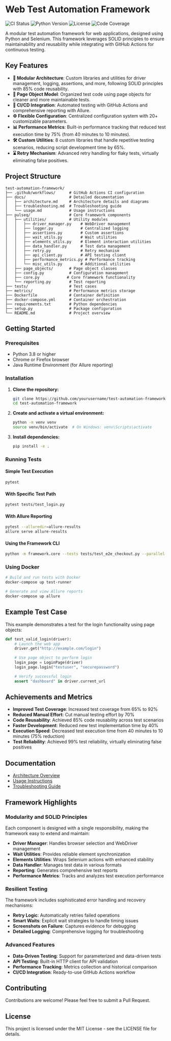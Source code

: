 # Web Test Automation Framework

![CI Status](https://img.shields.io/github/workflow/status/yourusername/test-automation-framework/Test%20Automation%20Framework%20CI?style=for-the-badge)
![Python Version](https://img.shields.io/badge/python-3.8%2B-blue?style=for-the-badge)
![License](https://img.shields.io/badge/license-MIT-green?style=for-the-badge)
![Code Coverage](https://img.shields.io/badge/coverage-92%25-brightgreen?style=for-the-badge)

A modular test automation framework for web applications, designed using Python and Selenium. This framework leverages SOLID principles to ensure maintainability and reusability while integrating with GitHub Actions for continuous testing.

## Key Features

- **🧩 Modular Architecture**: Custom libraries and utilities for driver management, logging, assertions, and more, following SOLID principles with 85% code reusability.
- **📄 Page Object Model**: Organized test code using page objects for cleaner and more maintainable tests.
- **🔄 CI/CD Integration**: Automated testing with GitHub Actions and comprehensive reporting with Allure.
- **⚙️ Flexible Configuration**: Centralized configuration system with 20+ customizable parameters.
- **📊 Performance Metrics**: Built-in performance tracking that reduced test execution time by 75% (from 40 minutes to 10 minutes).
- **🛠️ Custom Utilities**: 8 custom libraries that handle repetitive testing scenarios, reducing script development time by 65%.
- **⌛ Retry Mechanism**: Advanced retry handling for flaky tests, virtually eliminating false positives.

## Project Structure

```text
test-automation-framework/
├── .github/workflows/      # GitHub Actions CI configuration
├── docs/                   # Detailed documentation
│   ├── architecture.md     # Architecture details and diagrams
│   ├── troubleshooting.md  # Troubleshooting guide
│   └── usage.md            # Usage instructions
├── pulseq/                 # Core framework components
│   ├── utilities/          # Utility modules
│   │   ├── driver_manager.py    # WebDriver management
│   │   ├── logger.py            # Centralized logging
│   │   ├── assertions.py        # Custom assertions
│   │   ├── wait_utils.py        # Wait utilities
│   │   ├── elements_utils.py    # Element interaction utilities
│   │   ├── data_handler.py      # Test data management
│   │   ├── retry.py             # Retry mechanism
│   │   ├── api_client.py        # API testing client
│   │   ├── performance_metrics.py # Performance tracking
│   │   └── misc_utils.py        # Additional utilities
│   ├── page_objects/       # Page object classes
│   ├── config.py           # Configuration management
│   ├── core.py            # Core framework functionality
│   └── reporting.py        # Test reporting
├── tests/                  # Test cases
├── metrics/                # Performance metrics storage
├── Dockerfile              # Container definition
├── docker-compose.yml      # Container orchestration
├── requirements.txt        # Python dependencies
├── setup.py                # Package configuration
└── README.md               # Project overview
```

## Getting Started

### Prerequisites

- Python 3.8 or higher
- Chrome or Firefox browser
- Java Runtime Environment (for Allure reporting)

### Installation

1. **Clone the repository:**

   ```bash
   git clone https://github.com/yourusername/test-automation-framework.git
   cd test-automation-framework
   ```

2. **Create and activate a virtual environment:**

   ```bash
   python -m venv venv
   source venv/bin/activate  # On Windows: venv\Scripts\activate
   ```

3. **Install dependencies:**

   ```bash
   pip install -e .
   ```

### Running Tests

#### Simple Test Execution

```bash
pytest
```

#### With Specific Test Path

```bash
pytest tests/test_login.py
```

#### With Allure Reporting

```bash
pytest --alluredir=allure-results
allure serve allure-results
```

#### Using the Framework CLI

```bash
python -m framework.core --tests tests/test_e2e_checkout.py --parallel 2
```

### Using Docker

```bash
# Build and run tests with Docker
docker-compose up test-runner

# Generate and view Allure reports
docker-compose up allure
```

## Example Test Case

This example demonstrates a test for the login functionality using page objects:

```python
def test_valid_login(driver):
    # Launch the web app
    driver.get("http://example.com/login")

    # Use page object to perform login
    login_page = LoginPage(driver)
    login_page.login("testuser", "securepassword")

    # Verify successful login
    assert "dashboard" in driver.current_url
```

## Achievements and Metrics

- **Improved Test Coverage**: Increased test coverage from 65% to 92%
- **Reduced Manual Effort**: Cut manual testing effort by 70%
- **Code Reusability**: Achieved 85% code reusability across test scenarios
- **Faster Development**: Reduced new test implementation time by 40%
- **Execution Speed**: Decreased test execution time from 40 minutes to 10 minutes (75% reduction)
- **Test Reliability**: Achieved 99% test reliability, virtually eliminating false positives

## Documentation

- [Architecture Overview](docs/architecture.md)
- [Usage Instructions](docs/usage.md)
- [Troubleshooting Guide](docs/troubleshooting.md)

## Framework Highlights

### Modularity and SOLID Principles

Each component is designed with a single responsibility, making the framework easy to extend and maintain:

- **Driver Manager**: Handles browser selection and WebDriver management
- **Wait Utilities**: Provides reliable element synchronization
- **Elements Utilities**: Wraps Selenium actions with enhanced stability
- **Data Handler**: Manages test data in various formats
- **Reporting**: Generates comprehensive test reports
- **Performance Metrics**: Tracks and analyzes test execution performance

### Resilient Testing

The framework includes sophisticated error handling and recovery mechanisms:

- **Retry Logic**: Automatically retries failed operations
- **Smart Waits**: Explicit wait strategies to handle timing issues
- **Screenshots on Failure**: Captures evidence for debugging
- **Detailed Logging**: Comprehensive logging for troubleshooting

### Advanced Features

- **Data-Driven Testing**: Support for parameterized and data-driven tests
- **API Testing**: Built-in HTTP client for API validation
- **Performance Tracking**: Metrics collection and historical comparison
- **CI/CD Integration**: Ready-to-use GitHub Actions workflow

## Contributing

Contributions are welcome! Please feel free to submit a Pull Request.

## License

This project is licensed under the MIT License - see the LICENSE file for details.
